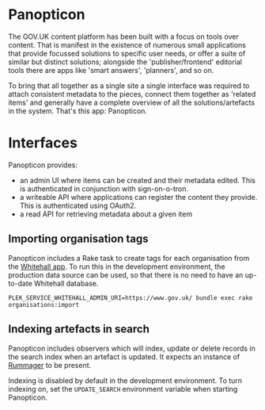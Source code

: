 # Panopticon

The GOV.UK content platform has been built with a focus on tools over content.
That is manifest in the existence of numerous small applications that provide
focussed solutions to specific user needs, or offer a suite of similar but
distinct solutions; alongside the 'publisher/frontend' editorial tools there
are apps like 'smart answers', 'planners', and so on.

To bring that all together as a single site a single interface was required
to attach consistent metadata to the pieces, connect them together as 'related
items' and generally have a complete overview of all the solutions/artefacts in
the system. That's this app: Panopticon.

# Interfaces

Panopticon provides:

* an admin UI where items can be created and their metadata
  edited. This is authenticated in conjunction with sign-on-o-tron.
* a writeable API where applications can register the content
  they provide. This is authenticated using OAuth2.
* a read API for retrieving metadata about a given item

## Importing organisation tags

Panopticon includes a Rake task to create tags for each organisation from the
[Whitehall app](https://github.com/alphagov/whitehall). To run this in the
development environment, the production data source can be used, so that there
is no need to have an up-to-date Whitehall database.

    PLEK_SERVICE_WHITEHALL_ADMIN_URI=https://www.gov.uk/ bundle exec rake organisations:import

## Indexing artefacts in search

Panopticon includes observers which will index, update or delete records in the
search index when an artefact is updated. It expects an instance of
[Rummager](https://github.com/alphagov/rummager) to be present.

Indexing is disabled by default in the development environment. To turn indexing
on, set the `UPDATE_SEARCH` environment variable when starting Panopticon.
